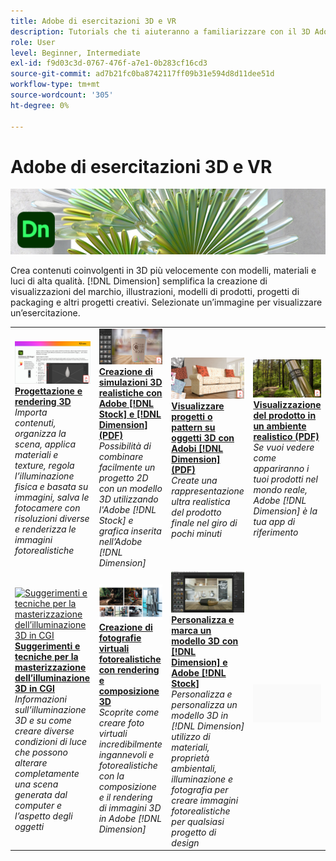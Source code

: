 ```yaml
---
title: Adobe di esercitazioni 3D e VR
description: Tutorials che ti aiuteranno a familiarizzare con il 3D Adobe e la realtà virtuale
role: User
level: Beginner, Intermediate
exl-id: f9d03c3d-0767-476f-a7e1-0b283cf16cd3
source-git-commit: ad7b21fc0ba8742117ff09b31e594d8d11dee51d
workflow-type: tm+mt
source-wordcount: '305'
ht-degree: 0%

---
```


# Adobe di esercitazioni 3D e VR

![Creative Cloud Hero Image](../assets/Dimenio.jpg)

Crea contenuti coinvolgenti in 3D più velocemente con modelli, materiali e luci di alta qualità. [!DNL Dimension] semplifica la creazione di visualizzazioni del marchio, illustrazioni, modelli di prodotti, progetti di packaging e altri progetti creativi. Selezionate un’immagine per visualizzare un’esercitazione.

<table>
<tr>
 <td>
   <a href="substance-3d-stager.md">
      <img alt="Progettazione e rendering 3D" src="assets/Substance3DStager.png" />
   </a>
    <div>
   <a href="substance-3d-stager.md"><strong>Progettazione e rendering 3D</strong></a>
    </div>
    <em>Importa contenuti, organizza la scena, applica materiali e texture, regola l’illuminazione fisica e basata su immagini, salva le fotocamere con risoluzioni diverse e renderizza le immagini fotorealistiche</em>
    <br>
  </td>
  <td>
   <a href="assets/CreateRealistic3DMockupswithAdobeStockandDimension.pdf">
      <img alt="Creazione di simulazioni 3D realistiche con Adobe [!DNL Stock] e [!DNL Dimension]" src="assets/CreateRealistic3DMockupswithAdobeStockandDimension.jpg" />
   </a>
    <div>
   <a href="assets/CreateRealistic3DMockupswithAdobeStockandDimension.pdf"><strong>Creazione di simulazioni 3D realistiche con Adobe [!DNL Stock] e [!DNL Dimension] (PDF)</strong></a>
    </div>
    <em>Possibilità di combinare facilmente un progetto 2D con un modello 3D utilizzando l'Adobe [!DNL Stock] e grafica inserita nell’Adobe [!DNL Dimension]</em>
    <br>
  </td>
  <td>
   <a href="assets/VisualizeTextileDesignsorPatternson3DObjectswithAdobeDimension.pdf">
      <img alt="Visualizzare progetti o pattern su oggetti 3D con Adobi [!DNL Dimension]" src="assets/VisualizeTextileDesignsorPatternson3DObjectswithAdobeDimension.jpg" />
   </a>
    <div>
   <a href="assets/VisualizeTextileDesignsorPatternson3DObjectswithAdobeDimension.pdf"><strong>Visualizzare progetti o pattern su oggetti 3D con Adobi [!DNL Dimension] (PDF)</strong></a>
    </div>
    <em>Create una rappresentazione ultra realistica del prodotto finale nel giro di pochi minuti</em>
    <br>
  </td>
  <td>
   <a href="../cce/assets/VisualizeyourProductinaRealisticEnvironment.pdf">
      <img alt="Visualizzazione del prodotto in un ambiente realistico" src="assets/VisualizeyourProductinaRealisticEnvironment.jpg" />
   </a>
    <div>
   <a href="../cce/assets/VisualizeyourProductinaRealisticEnvironment.pdf"><strong>Visualizzazione del prodotto in un ambiente realistico (PDF)</strong></a>
    </div>
    <em>Se vuoi vedere come appariranno i tuoi prodotti nel mondo reale, Adobe [!DNL Dimension] è la tua app di riferimento</em>
    <br>
  </td>
</tr>
<tr>
  <td>
   <a href="mastering3dlighting.md">
      <img alt="Suggerimenti e tecniche per la masterizzazione dell’illuminazione 3D in CGI" src="assets/Mastering3dlighting_1.gif" />
   </a>
    <div>
   <a href="mastering3dlighting.md"><strong>Suggerimenti e tecniche per la masterizzazione dell’illuminazione 3D in CGI</strong></a>
    </div>
    <em>Informazioni sull’illuminazione 3D e su come creare diverse condizioni di luce che possono alterare completamente una scena generata dal computer e l’aspetto degli oggetti</em>
    <br>
  </td>
  <td>
   <a href="photorealistic.md">
      <img alt="Creazione di fotografie virtuali fotorealistiche con rendering e composizione 3D" src="assets/Photorealistic_TOC.png" />
   </a>
    <div>
   <a href="photorealistic.md"><strong>Creazione di fotografie virtuali fotorealistiche con rendering e composizione 3D</strong></a>
    </div>
    <em>Scoprite come creare foto virtuali incredibilmente ingannevoli e fotorealistiche con la composizione e il rendering di immagini 3D in Adobe [!DNL Dimension]</em>
    <br>
  </td>
  <td>
   <a href="3ddimensionstock.md">
      <img alt="Personalizza e marca un modello 3D con [!DNL Dimension] e Adobe [!DNL Stock]" src="assets/3ddimensionstock.jpg" />
   </a>
    <div>
   <a href="3ddimensionstock.md"><strong>Personalizza e marca un modello 3D con [!DNL Dimension] e Adobe [!DNL Stock]</strong></a>
    </div>
    <em>Personalizza e personalizza un modello 3D in [!DNL Dimension] utilizzo di materiali, proprietà ambientali, illuminazione e fotografia per creare immagini fotorealistiche per qualsiasi progetto di design</em>
    <br>
  </td>
  <td>
    <img alt="Spaziatore" src="../assets/Gray_thumbnail.png" />
    <div>
    <br>
  </td>
</tr>
</table>